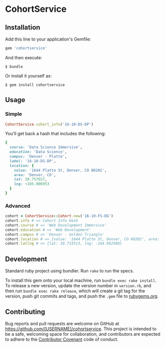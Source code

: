 CohortService
=============

## Installation

Add this line to your application's Gemfile:

```ruby
gem 'cohortservice'
```

And then execute:

    $ bundle

Or install it yourself as:

    $ gem install cohortservice

## Usage

### Simple

```ruby
CohortService.cohort_info('16-10-DS-DP')
```

You'll get back a hash that includes the following:

```ruby
{
  course: 'Data Science Immersive',
  education: 'Data Science',
  campus: 'Denver - Platte',
  label: '16-10-DS-DP',
  location: {
    value: '1644 Platte St, Denver, CO 80202',
    area: 'Denver, CO',
    lat: 39.757657,
    lng: -105.006953
  }
}
```

### Advanced

```ruby
cohort = CohortService::Cohort.new('16-10-FS-DG')
cohort.info # => Cohort Info Hash
cohort.course # => 'Web Development Immersive'
cohort.education # => 'Web Development'
cohort.campus # => 'Denver - Golden Triangle'
cohort.location # => {value: '1644 Platte St, Denver, CO 80202', area: 'Denver, CO', lat: 39.733513, lng: -104.992588}
cohort.latlng # => {lat: 39.733513, lng: -104.992588}
```


## Development

Standard ruby project using bundler. Run `rake` to run the specs.

To install this gem onto your local machine, run `bundle exec rake install`. To release a new version, update the version number in `version.rb`, and then run `bundle exec rake release`, which will create a git tag for the version, push git commits and tags, and push the `.gem` file to [rubygems.org](https://rubygems.org).

## Contributing

Bug reports and pull requests are welcome on GitHub at https://github.com/[USERNAME]/cohortservice. This project is intended to be a safe, welcoming space for collaboration, and contributors are expected to adhere to the [Contributor Covenant](http://contributor-covenant.org) code of conduct.

